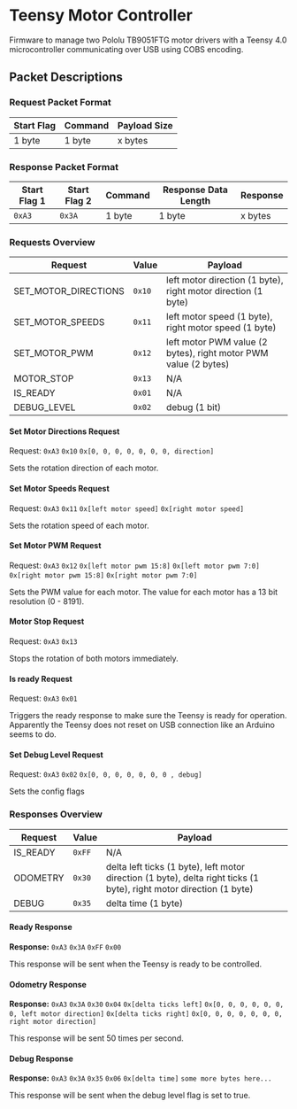 # Teensy Motor Controller
Firmware to manage two Pololu TB9051FTG motor drivers with a Teensy 4.0 microcontroller communicating over USB using COBS encoding.

## Packet Descriptions

### Request Packet Format

| Start Flag | Command | Payload Size |
|------------|---------|--------------|
| 1 byte     | 1 byte  | x bytes      |

### Response Packet Format

| Start Flag 1 | Start Flag 2 | Command | Response Data Length | Response |
|--------------|--------------|---------|----------------------|----------|
| `0xA3`       | `0x3A`       | 1 byte  | 1 byte               | x bytes  |

### Requests Overview

| Request              | Value  | Payload                                                         |
|----------------------|--------|-----------------------------------------------------------------|
| SET_MOTOR_DIRECTIONS | `0x10` | left motor direction (1 byte), right motor direction (1 byte)   |
| SET_MOTOR_SPEEDS     | `0x11` | left motor speed (1 byte), right motor speed (1 byte)           |
| SET_MOTOR_PWM        | `0x12` | left motor PWM value (2 bytes), right motor PWM value (2 bytes) |
| MOTOR_STOP           | `0x13` | N/A                                                             |
| IS_READY             | `0x01` | N/A                                                             |
| DEBUG_LEVEL          | `0x02` | debug (1 bit)                                                   |

#### Set Motor Directions Request
Request: `0xA3` `0x10` `0x[0, 0, 0, 0, 0, 0, 0, direction]`

Sets the rotation direction of each motor.

#### Set Motor Speeds Request
Request: `0xA3` `0x11` `0x[left motor speed]` `0x[right motor speed]`

Sets the rotation speed of each motor.

#### Set Motor PWM Request
Request: `0xA3` `0x12` `0x[left motor pwm 15:8]` `0x[left motor pwm 7:0]` `0x[right motor pwm 15:8]` `0x[right motor pwm 7:0]`

Sets the PWM value for each motor. The value for each motor has a 13 bit resolution (0 - 8191).

#### Motor Stop Request
Request: `0xA3` `0x13`

Stops the rotation of both motors immediately.

#### Is ready Request
Request: `0xA3` `0x01`

Triggers the ready response to make sure the Teensy is ready for operation. Apparently the Teensy does not reset on USB connection like an Arduino seems to do.

#### Set Debug Level Request
Request: `0xA3` `0x02` `0x[0, 0, 0, 0, 0, 0, 0 , debug]`

Sets the config flags

### Responses Overview

| Request  | Value  | Payload                                                                                                              |
|----------|--------|----------------------------------------------------------------------------------------------------------------------|
| IS_READY | `0xFF` | N/A                                                                                                                  |
| ODOMETRY | `0x30` | delta left ticks (1 byte), left motor direction (1 byte), delta right ticks (1 byte), right motor direction (1 byte) |
| DEBUG    | `0x35` | delta time (1 byte) |

#### Ready Response
**Response:** `0xA3` `0x3A` `0xFF` `0x00`

This response will be sent when the Teensy is ready to be controlled.

#### Odometry Response
**Response:** `0xA3` `0x3A` `0x30` `0x04` `0x[delta ticks left]` `0x[0, 0, 0, 0, 0, 0, 0, left motor direction]` `0x[delta ticks right]` `0x[0, 0, 0, 0, 0, 0, 0, right motor direction]`

This response will be sent 50 times per second.

#### Debug Response
**Response:** `0xA3` `0x3A` `0x35` `0x06` `0x[delta time]` `some more bytes here...`

This response will be sent when the debug level flag is set to true.

